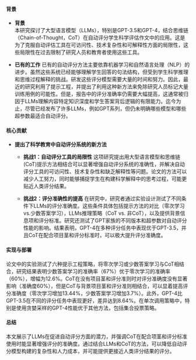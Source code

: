 #### 背景
- **背景**       
    本研究探讨了大型语言模型（LLMs），特别是GPT-3.5和GPT-4，结合思维链（Chain-of-Thought，CoT）在自动评分学生科学评估作文中的应用。这是为了克服自动评估工具在可访问性、技术复杂性和可解释性方面的局限性，这些局限性在过去限制了研究人员和教育者使用这些工具。

- **已有的工作**
    已有的自动评分方法主要依靠机器学习和自然语言处理（NLP）的进步。虽然这些系统已经能够理解学生回答的句法结构，但受到学生科学推理和思维过程解释的挑战。研发这些评分模型需要大量的时间和努力。因此，最近的研究利用了提示工程，并提出了利用这种新方法来免除研究人员标记大量训练用例的可能性。但是，报告中的评分准确率仍需要大幅提高，这通常被归因于LLMs理解内容特定知识深度和学生答案背后逻辑的有限能力。迄今为止，尽管已经发布了许多LLMs，例如GPT系列，但仍未明确哪些模型和哪些超参数最适合自动评分。

#### 核心贡献
- **提出了科学教育中自动评分系统的新方法**
    - **挑战1：自动评分工具的局限性**
        这项研究提出用大型语言模型和思维链(CoT)提示方法相结合可以显著增强自动评分系统的准确性，并解决自动评分工具的可访问性、技术复杂性和缺乏解释性等问题。论文的方法可以减少人工努力，同时能够捕捉学生在构建科学解释中的思考过程，可能更贴近人类评分结果。

    - **挑战2：评分准确性的提高**
        在研究中，研究者通过实验设计测试了不同条件下LLMs的评分准确度。这些条件具体包括提示方法的对比（零次学习vs.少数答案学习），LLMs推理策略（CoT vs. 非CoT），以及提供背景信息项和评分标准。研究还测试了GPT家族的不同版本和超参数对自动评分性能的影响。结果表明，GPT-4在多种评分任务中表现优于GPT-3.5，并且CoT在配合项目茎和评分标准时，可以极大提升评分准确度。

#### 实现与部署
论文中的实验测试了六种提示工程策略，将零次学习或少数答案学习与CoT相结合，研究结果表明少数答案学习的准确率（67%）优于零次学习的准确率（60%），增幅为12.6%。CoT在没有项目茎和评分准则时对评分准确度没有显著影响（准确度60%），但是CoT与背景项目茎和评分准则相结合，可以显着提高评分准确度（零次学习增加13.44%，少数答案学习增加3.7%）。此外，GPT-4比GPT-3.5在不同的评分任务中表现更好，差异达到8.64%。在单次调用策略中，特别是使用贪婪采样的GPT-4性能优于其他方法，包括集合投票策略。

#### 总结
本文展示了LLMs在促进自动评分方面的潜力，并强调CoT在配合项茎和评分标准使用时能显著增强评分的准确度。通过结合LLMs和CoT的方法，可以降低自动评分模型构建的复杂性和人力成本，并可能提供更接近人类评分结果的评分。